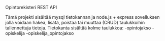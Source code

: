 Opintorekisteri REST API

Tämä projekti sisältää mysql tietokannan ja node.js + express sovelluksen jolla voidaan hakea, lisätä, poistaa tai muuttaa (CRUD) taulukkoihin tallennettuja tietoja. Tietokanta sisältää kolme taulukkoa:
-opintojakso 
-opiskelija 
-opiskelija_opintojakso